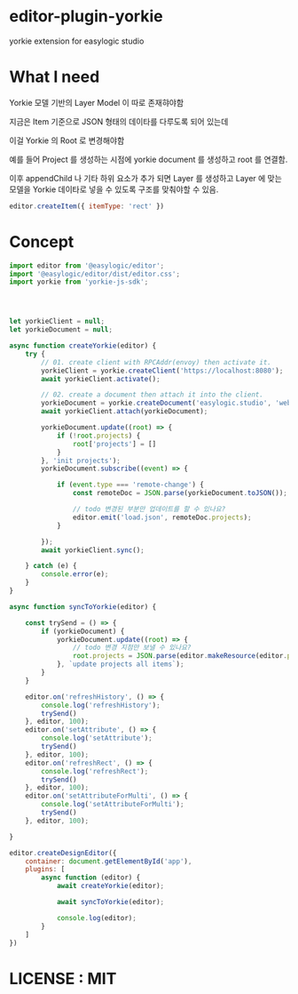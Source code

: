 # editor-plugin-yorkie
yorkie extension for easylogic studio 

# What I need 

Yorkie 모델 기반의 Layer Model 이 따로 존재햐야함 

지금은 Item 기준으로 JSON 형태의 데이타를 다루도록 되어 있는데 

이걸 Yorkie 의 Root 로 변경해야함 

예를 들어 Project 를 생성하는 시점에 yorkie document 를 생성하고 root 를 연결함. 

이후 appendChild 나 기타 하위 요소가 추가 되면  Layer 를 생성하고 Layer 에 맞는 모델을 Yorkie 데이타로 넣을 수 있도록 구조를 맞춰야할 수 있음. 

```js
editor.createItem({ itemType: 'rect' })
```




# Concept 

```js
import editor from '@easylogic/editor';
import '@easylogic/editor/dist/editor.css';
import yorkie from 'yorkie-js-sdk';




let yorkieClient = null;
let yorkieDocument = null;

async function createYorkie(editor) {
    try {
        // 01. create client with RPCAddr(envoy) then activate it.
        yorkieClient = yorkie.createClient('https://localhost:8080');
        await yorkieClient.activate();

        // 02. create a document then attach it into the client.
        yorkieDocument = yorkie.createDocument('easylogic.studio', 'webeditor');
        await yorkieClient.attach(yorkieDocument);

        yorkieDocument.update((root) => {
            if (!root.projects) {
                root['projects'] = []
            }
        }, 'init projects');
        yorkieDocument.subscribe((event) => {

            if (event.type === 'remote-change') {
                const remoteDoc = JSON.parse(yorkieDocument.toJSON());

                // todo 변경된 부분만 업데이트를 할 수 있나요? 
                editor.emit('load.json', remoteDoc.projects);
            }

        });
        await yorkieClient.sync();

    } catch (e) {
        console.error(e);
    }
}

async function syncToYorkie(editor) {

    const trySend = () => {
        if (yorkieDocument) {
            yorkieDocument.update((root) => {
                // todo 변경 지점만 보낼 수 있나요? 
                root.projects = JSON.parse(editor.makeResource(editor.projects))
            }, `update projects all items`);
        }
    }

    editor.on('refreshHistory', () => {
        console.log('refreshHistory');
        trySend()
    }, editor, 100);
    editor.on('setAttribute', () => {
        console.log('setAttribute');
        trySend()
    }, editor, 100);
    editor.on('refreshRect', () => {
        console.log('refreshRect');
        trySend()
    }, editor, 100);
    editor.on('setAttributeForMulti', () => {
        console.log('setAttributeForMulti');
        trySend()
    }, editor, 100);

}

editor.createDesignEditor({
    container: document.getElementById('app'),
    plugins: [
        async function (editor) {
            await createYorkie(editor);

            await syncToYorkie(editor);

            console.log(editor);
        }
    ]
})

```

# LICENSE : MIT 